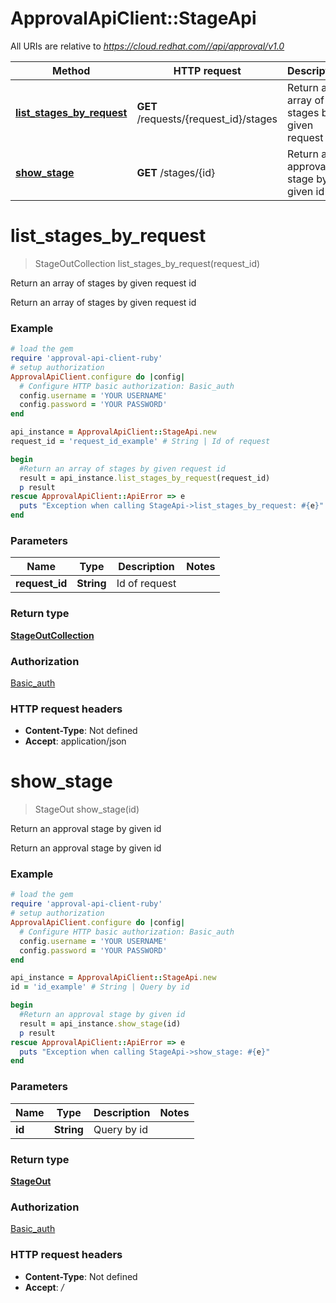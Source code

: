 # ApprovalApiClient::StageApi

All URIs are relative to *https://cloud.redhat.com//api/approval/v1.0*

Method | HTTP request | Description
------------- | ------------- | -------------
[**list_stages_by_request**](StageApi.md#list_stages_by_request) | **GET** /requests/{request_id}/stages | Return an array of stages by given request id
[**show_stage**](StageApi.md#show_stage) | **GET** /stages/{id} | Return an approval stage by given id


# **list_stages_by_request**
> StageOutCollection list_stages_by_request(request_id)

Return an array of stages by given request id

Return an array of stages by given request id

### Example
```ruby
# load the gem
require 'approval-api-client-ruby'
# setup authorization
ApprovalApiClient.configure do |config|
  # Configure HTTP basic authorization: Basic_auth
  config.username = 'YOUR USERNAME'
  config.password = 'YOUR PASSWORD'
end

api_instance = ApprovalApiClient::StageApi.new
request_id = 'request_id_example' # String | Id of request

begin
  #Return an array of stages by given request id
  result = api_instance.list_stages_by_request(request_id)
  p result
rescue ApprovalApiClient::ApiError => e
  puts "Exception when calling StageApi->list_stages_by_request: #{e}"
end
```

### Parameters

Name | Type | Description  | Notes
------------- | ------------- | ------------- | -------------
 **request_id** | **String**| Id of request | 

### Return type

[**StageOutCollection**](StageOutCollection.md)

### Authorization

[Basic_auth](../README.md#Basic_auth)

### HTTP request headers

 - **Content-Type**: Not defined
 - **Accept**: application/json



# **show_stage**
> StageOut show_stage(id)

Return an approval stage by given id

Return an approval stage by given id

### Example
```ruby
# load the gem
require 'approval-api-client-ruby'
# setup authorization
ApprovalApiClient.configure do |config|
  # Configure HTTP basic authorization: Basic_auth
  config.username = 'YOUR USERNAME'
  config.password = 'YOUR PASSWORD'
end

api_instance = ApprovalApiClient::StageApi.new
id = 'id_example' # String | Query by id

begin
  #Return an approval stage by given id
  result = api_instance.show_stage(id)
  p result
rescue ApprovalApiClient::ApiError => e
  puts "Exception when calling StageApi->show_stage: #{e}"
end
```

### Parameters

Name | Type | Description  | Notes
------------- | ------------- | ------------- | -------------
 **id** | **String**| Query by id | 

### Return type

[**StageOut**](StageOut.md)

### Authorization

[Basic_auth](../README.md#Basic_auth)

### HTTP request headers

 - **Content-Type**: Not defined
 - **Accept**: */*




